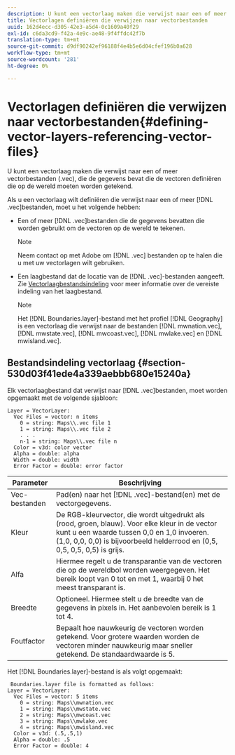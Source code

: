 ```yaml
---
description: U kunt een vectorlaag maken die verwijst naar een of meer vectorbestanden (.vec), die de gegevens bevat die de vectoren definiëren die op de wereld moeten worden getekend.
title: Vectorlagen definiëren die verwijzen naar vectorbestanden
uuid: 162d4ecc-d305-42e3-a5d4-0c1609a40f29
exl-id: c6da3cd9-f42a-4e9c-ae48-9f4ffdc42f7b
translation-type: tm+mt
source-git-commit: d9df90242ef96188f4e4b5e6d04cfef196b0a628
workflow-type: tm+mt
source-wordcount: '281'
ht-degree: 0%

---
```


# Vectorlagen definiëren die verwijzen naar vectorbestanden{#defining-vector-layers-referencing-vector-files}

U kunt een vectorlaag maken die verwijst naar een of meer vectorbestanden (.vec), die de gegevens bevat die de vectoren definiëren die op de wereld moeten worden getekend.

Als u een vectorlaag wilt definiëren die verwijst naar een of meer [!DNL .vec]bestanden, moet u het volgende hebben:

* Een of meer [!DNL .vec]bestanden die de gegevens bevatten die worden gebruikt om de vectoren op de wereld te tekenen.

   >[!NOTE]
   >
   >Neem contact op met Adobe om [!DNL .vec] bestanden op te halen die u met uw vectorlagen wilt gebruiken.

* Een laagbestand dat de locatie van de [!DNL .vec]-bestanden aangeeft. Zie [Vectorlaagbestandsindeling](../../../../home/c-geo-oview/c-wk-img-lyrs/c-wk-vctr-lyrs/c-def-vctr-files.md#section-530d03f41ede4a339aebbb680e15240a) voor meer informatie over de vereiste indeling van het laagbestand.

   >[!NOTE]
   >
   >Het [!DNL Boundaries.layer]-bestand met het profiel [!DNL Geography] is een vectorlaag die verwijst naar de bestanden [!DNL mwnation.vec], [!DNL mwstate.vec], [!DNL mwcoast.vec], [!DNL mwlake.vec] en [!DNL mwisland.vec].

## Bestandsindeling vectorlaag {#section-530d03f41ede4a339aebbb680e15240a}

Elk vectorlaagbestand dat verwijst naar [!DNL .vec]bestanden, moet worden opgemaakt met de volgende sjabloon:

```
Layer = VectorLayer:
  Vec Files = vector: n items
    0 = string: Maps\\.vec file 1
    1 = string: Maps\\.vec file 2
    . . .
    n-1 = string: Maps\\.vec file n
  Color = v3d: color vector
  Alpha = double: alpha
  Width = double: width
  Error Factor = double: error factor
```

| Parameter | Beschrijving |
|---|---|
| Vec-bestanden | Pad(en) naar het [!DNL .vec]-bestand(en) met de vectorgegevens. |
| Kleur | De RGB-kleurvector, die wordt uitgedrukt als (rood, groen, blauw). Voor elke kleur in de vector kunt u een waarde tussen 0,0 en 1,0 invoeren. (1,0, 0,0, 0,0) is bijvoorbeeld helderrood en (0,5, 0,5, 0,5, 0,5) is grijs. |
| Alfa | Hiermee regelt u de transparantie van de vectoren die op de wereldbol worden weergegeven. Het bereik loopt van 0 tot en met 1, waarbij 0 het meest transparant is. |
| Breedte | Optioneel. Hiermee stelt u de breedte van de gegevens in pixels in. Het aanbevolen bereik is 1 tot 4. |
| Foutfactor | Bepaalt hoe nauwkeurig de vectoren worden getekend. Voor grotere waarden worden de vectoren minder nauwkeurig maar sneller getekend. De standaardwaarde is 5. |

Het [!DNL Boundaries.layer]-bestand is als volgt opgemaakt:

```
 Boundaries.layer file is formatted as follows:
Layer = VectorLayer:
  Vec Files = vector: 5 items
    0 = string: Maps\\mwnation.vec
    1 = string: Maps\\mwstate.vec
    2 = string: Maps\\mwcoast.vec
    3 = string: Maps\\mwlake.vec
    4 = string: Maps\\mwisland.vec
  Color = v3d: (.5,.5,1)
  Alpha = double: .5
  Error Factor = double: 4
```
